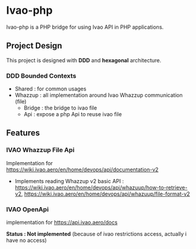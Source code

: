 # Ivao-php

Ivao-php is a PHP bridge for using Ivao API in PHP applications.

## Project Design

This project is designed with **DDD** and **hexagonal** architecture.

### DDD Bounded Contexts

* Shared : for common usages
* Whazzup : all implementation around Ivao Whazzup communication (file)
    * Bridge : the bridge to ivao file
    * Api : expose a php Api to reuse ivao file

## Features

### IVAO Whazzup File Api

Implementation for https://wiki.ivao.aero/en/home/devops/api/documentation-v2

* Implements reading Whazzup v2 basic API : https://wiki.ivao.aero/en/home/devops/api/whazuup/how-to-retrieve-v2, https://wiki.ivao.aero/en/home/devops/api/whazuup/file-format-v2

### IVAO OpenApi

implementation for https://api.ivao.aero/docs

**Status : Not implemented** (because of ivao restrictions access, actually i have no access)

